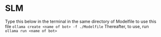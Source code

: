 # SLM

Type this below in the terminal in the same directory of Modelfile 
to use this file `ollama create <name of bot> -f ./Modelfile`
Thereafter, to use, run `ollama run <name of bot>`